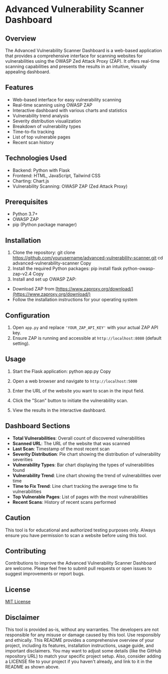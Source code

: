 # Advanced Vulnerability Scanner Dashboard

## Overview

The Advanced Vulnerability Scanner Dashboard is a web-based application that provides a comprehensive interface for scanning websites for vulnerabilities using the OWASP Zed Attack Proxy (ZAP). It offers real-time scanning capabilities and presents the results in an intuitive, visually appealing dashboard.

## Features

- Web-based interface for easy vulnerability scanning
- Real-time scanning using OWASP ZAP
- Interactive dashboard with various charts and statistics
- Vulnerability trend analysis
- Severity distribution visualization
- Breakdown of vulnerability types
- Time-to-fix tracking
- List of top vulnerable pages
- Recent scan history

## Technologies Used

- Backend: Python with Flask
- Frontend: HTML, JavaScript, Tailwind CSS
- Charting: Chart.js
- Vulnerability Scanning: OWASP ZAP (Zed Attack Proxy)

## Prerequisites

- Python 3.7+
- OWASP ZAP
- pip (Python package manager)

## Installation

1. Clone the repository:
git clone https://github.com/yourusername/advanced-vulnerability-scanner.git
cd advanced-vulnerability-scanner
Copy
2. Install the required Python packages:
pip install flask python-owasp-zap-v2.4
Copy
3. Install and set up OWASP ZAP:
- Download ZAP from [https://www.zaproxy.org/download/](https://www.zaproxy.org/download/)
- Follow the installation instructions for your operating system

## Configuration

1. Open `app.py` and replace `'YOUR_ZAP_API_KEY'` with your actual ZAP API key.
2. Ensure ZAP is running and accessible at `http://localhost:8080` (default setting).

## Usage

1. Start the Flask application:
python app.py
Copy
2. Open a web browser and navigate to `http://localhost:5000`

3. Enter the URL of the website you want to scan in the input field.

4. Click the "Scan" button to initiate the vulnerability scan.

5. View the results in the interactive dashboard.

## Dashboard Sections

- **Total Vulnerabilities**: Overall count of discovered vulnerabilities
- **Scanned URL**: The URL of the website that was scanned
- **Last Scan**: Timestamp of the most recent scan
- **Severity Distribution**: Pie chart showing the distribution of vulnerability severities
- **Vulnerability Types**: Bar chart displaying the types of vulnerabilities found
- **Vulnerability Trend**: Line chart showing the trend of vulnerabilities over time
- **Time to Fix Trend**: Line chart tracking the average time to fix vulnerabilities
- **Top Vulnerable Pages**: List of pages with the most vulnerabilities
- **Recent Scans**: History of recent scans performed

## Caution

This tool is for educational and authorized testing purposes only. Always ensure you have permission to scan a website before using this tool.

## Contributing

Contributions to improve the Advanced Vulnerability Scanner Dashboard are welcome. Please feel free to submit pull requests or open issues to suggest improvements or report bugs.

## License

[MIT License](LICENSE)

## Disclaimer

This tool is provided as-is, without any warranties. The developers are not responsible for any misuse or damage caused by this tool. Use responsibly and ethically.
This README provides a comprehensive overview of your project, including its features, installation instructions, usage guide, and important disclaimers. You may want to adjust some details (like the GitHub repository URL) to match your specific project setup. Also, consider adding a LICENSE file to your project if you haven't already, and link to it in the README as shown above.